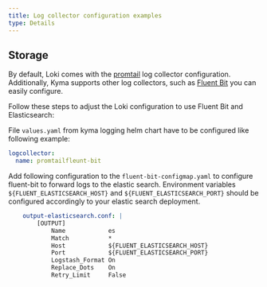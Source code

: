 ```yaml
---
title: Log collector configuration examples
type: Details
---
```


## Storage
By default, Loki comes with the [promtail](https://github.com/grafana/loki) log collector configuration. Additionally, Kyma supports other log collectors, such as [Fluent Bit](https://fluentbit.io/) you can easily configure.

Follow these steps to adjust the Loki configuration to use Fluent Bit and Elasticsearch:

File `values.yaml` from kyma logging helm chart have to be configured like following example:
```yaml
logcollector:
  name: promtailfleunt-bit
```

Add following configuration to the `fluent-bit-configmap.yaml` to configure fluent-bit to forward logs to the elastic search. Environment variables `${FLUENT_ELASTICSEARCH_HOST}` and `${FLUENT_ELASTICSEARCH_PORT}` should be configured accordingly to your elastic search deployment.
```yaml
    output-elasticsearch.conf: |
        [OUTPUT]
            Name            es
            Match           *
            Host            ${FLUENT_ELASTICSEARCH_HOST}
            Port            ${FLUENT_ELASTICSEARCH_PORT}
            Logstash_Format On
            Replace_Dots    On
            Retry_Limit     False
```
